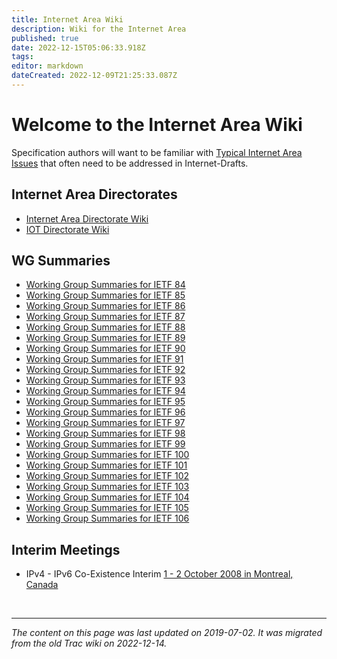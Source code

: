 ```yaml
---
title: Internet Area Wiki
description: Wiki for the Internet Area
published: true
date: 2022-12-15T05:06:33.918Z
tags: 
editor: markdown
dateCreated: 2022-12-09T21:25:33.087Z
---
```


# Welcome to the Internet Area Wiki 

Specification authors will want to be familiar with [Typical Internet Area Issues](/group/int/IntAreaIssues) that often need to be addressed in Internet-Drafts.

## Internet Area Directorates

* [Internet Area Directorate Wiki](/group/int/IntDirWiki)
* [IOT Directorate Wiki](/group/iotdir)

## WG Summaries

* [Working Group Summaries for IETF 84](/group/int/IETF84)
* [Working Group Summaries for IETF 85](/group/int/IETF85)
* [Working Group Summaries for IETF 86](/group/int/IETF86)
* [Working Group Summaries for IETF 87](/group/int/IETF87)
* [Working Group Summaries for IETF 88](/group/int/IETF88)
* [Working Group Summaries for IETF 89](/group/int/IETF89)
* [Working Group Summaries for IETF 90](/group/int/IETF90)
* [Working Group Summaries for IETF 91](/group/int/IETF91)
* [Working Group Summaries for IETF 92](/group/int/IETF92)
* [Working Group Summaries for IETF 93](/group/int/IETF93)
* [Working Group Summaries for IETF 94](/group/int/IETF94)
* [Working Group Summaries for IETF 95](/group/int/IETF95)
* [Working Group Summaries for IETF 96](/group/int/IETF96)
* [Working Group Summaries for IETF 97](/group/int/IETF97)
* [Working Group Summaries for IETF 98](/group/int/IETF98)
* [Working Group Summaries for IETF 99](/group/int/IETF99)
* [Working Group Summaries for IETF 100](/group/int/IETF100)
* [Working Group Summaries for IETF 101](/group/int/IETF101)
* [Working Group Summaries for IETF 102](/group/int/IETF102)
* [Working Group Summaries for IETF 103](/group/int/IETF103)
* [Working Group Summaries for IETF 104](/group/int/IETF104)
* [Working Group Summaries for IETF 105](/group/int/IETF105)
* [Working Group Summaries for IETF 106](/group/int/IETF106)

## Interim Meetings

* IPv4 - IPv6 Co-Existence Interim
 [1 - 2 October 2008 in Montreal, Canada](/group/int/v4v6interim) 
 
 
 &nbsp;
 &nbsp;
 &nbsp;
 
 ---
 
 *The content on this page was last updated on 2019-07-02. It was migrated from the old Trac wiki on 2022-12-14.*

